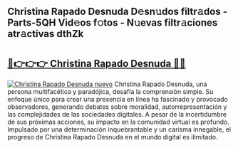 ## Christina Rapado Desnuda D𝚎sn𝚞dos filtr𝚊dos - Parts-5QH Vid𝚎os f𝚘tos - N𝚞evas filtr𝚊ciones atr𝚊ctivas dthZk

# <h2><a href="http://mbcahob.tromn.icu/?c=Christina+Rapado+Desnuda">🔗👉👉👉 Christina Rapado Desnuda 🔗🔗</a></h2>

[![Christina Rapado Desnuda nuevo](https://i.imgur.com/pEAQMta.gif)](http://mbcahob.tromn.icu/?c=Christina+Rapado+Desnuda)
Christina Rapado Desnuda, una persona multifacética y paradójica, desafía la comprensión simple. Su enfoque único para crear una presencia en línea ha fascinado y provocado observadores, generando debates sobre moralidad, autorrepresentación y las complejidades de las sociedades digitales. A pesar de la incertidumbre de sus próximas acciones, su impacto en la comunidad virtual es profundo. Impulsado por una determinación inquebrantable y un carisma innegable, el progreso de Christina Rapado Desnuda en el mundo digital es ilimitado.

